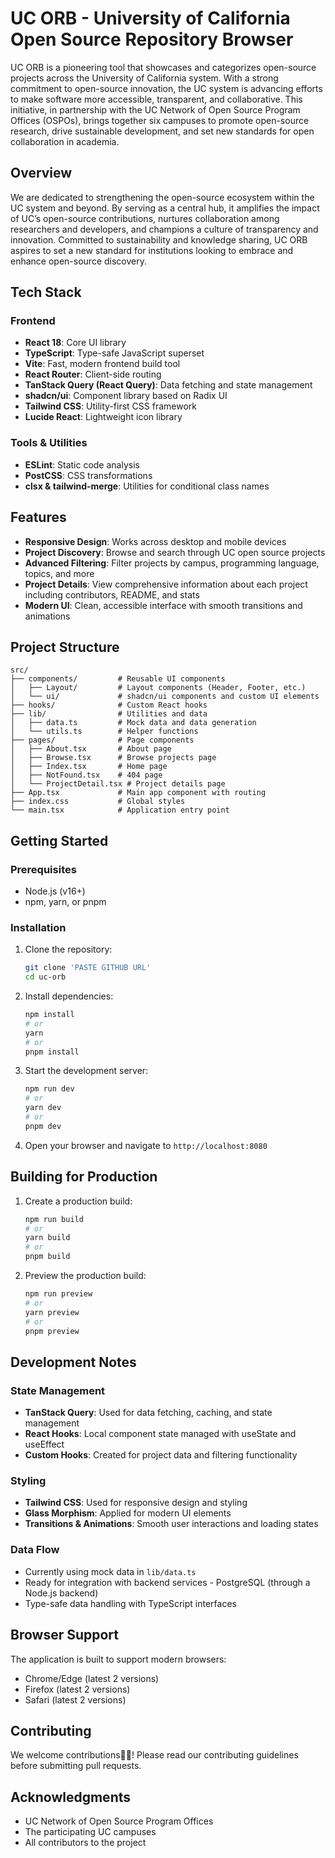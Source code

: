 # UC ORB - University of California Open Source Repository Browser

UC ORB is a pioneering tool that showcases and categorizes open-source projects across the University of California system. With a strong commitment to open-source innovation, the UC system is advancing efforts to make software more accessible, transparent, and collaborative. This initiative, in partnership with the UC Network of Open Source Program Offices (OSPOs), brings together six campuses to promote open-source research, drive sustainable development, and set new standards for open collaboration in academia.

## Overview

We are dedicated to strengthening the open-source ecosystem within the UC system and beyond. By serving as a central hub, it amplifies the impact of UC’s open-source contributions, nurtures collaboration among researchers and developers, and champions a culture of transparency and innovation. Committed to sustainability and knowledge sharing, UC ORB aspires to set a new standard for institutions looking to embrace and enhance open-source discovery.

## Tech Stack

### Frontend
- **React 18**: Core UI library
- **TypeScript**: Type-safe JavaScript superset
- **Vite**: Fast, modern frontend build tool
- **React Router**: Client-side routing
- **TanStack Query (React Query)**: Data fetching and state management
- **shadcn/ui**: Component library based on Radix UI
- **Tailwind CSS**: Utility-first CSS framework
- **Lucide React**: Lightweight icon library

### Tools & Utilities
- **ESLint**: Static code analysis
- **PostCSS**: CSS transformations
- **clsx & tailwind-merge**: Utilities for conditional class names

## Features

- **Responsive Design**: Works across desktop and mobile devices
- **Project Discovery**: Browse and search through UC open source projects
- **Advanced Filtering**: Filter projects by campus, programming language, topics, and more
- **Project Details**: View comprehensive information about each project including contributors, README, and stats
- **Modern UI**: Clean, accessible interface with smooth transitions and animations

## Project Structure

```
src/
├── components/         # Reusable UI components
│   ├── Layout/         # Layout components (Header, Footer, etc.)
│   └── ui/             # shadcn/ui components and custom UI elements
├── hooks/              # Custom React hooks
├── lib/                # Utilities and data
│   ├── data.ts         # Mock data and data generation
│   └── utils.ts        # Helper functions
├── pages/              # Page components
│   ├── About.tsx       # About page
│   ├── Browse.tsx      # Browse projects page
│   ├── Index.tsx       # Home page
│   ├── NotFound.tsx    # 404 page
│   └── ProjectDetail.tsx # Project details page
├── App.tsx             # Main app component with routing
├── index.css           # Global styles
└── main.tsx            # Application entry point
```

## Getting Started

### Prerequisites

- Node.js (v16+)
- npm, yarn, or pnpm

### Installation

1. Clone the repository:
   ```bash
   git clone 'PASTE GITHUB URL'
   cd uc-orb
   ```

2. Install dependencies:
   ```bash
   npm install
   # or
   yarn
   # or
   pnpm install
   ```

3. Start the development server:
   ```bash
   npm run dev
   # or
   yarn dev
   # or
   pnpm dev
   ```

4. Open your browser and navigate to `http://localhost:8080`

## Building for Production

1. Create a production build:
   ```bash
   npm run build
   # or
   yarn build
   # or
   pnpm build
   ```

2. Preview the production build:
   ```bash
   npm run preview
   # or
   yarn preview
   # or
   pnpm preview
   ```

## Development Notes

### State Management
- **TanStack Query**: Used for data fetching, caching, and state management
- **React Hooks**: Local component state managed with useState and useEffect
- **Custom Hooks**: Created for project data and filtering functionality

### Styling
-  **Tailwind CSS**: Used for responsive design and styling
- **Glass Morphism**: Applied for modern UI elements
- **Transitions & Animations**: Smooth user interactions and loading states

### Data Flow
- Currently using mock data in `lib/data.ts`
- Ready for integration with backend services - PostgreSQL (through a Node.js backend)
- Type-safe data handling with TypeScript interfaces

## Browser Support

The application is built to support modern browsers:
- Chrome/Edge (latest 2 versions)
- Firefox (latest 2 versions)
- Safari (latest 2 versions)

## Contributing

We welcome contributions🥳✨! Please read our contributing guidelines before submitting pull requests.

## Acknowledgments

- UC Network of Open Source Program Offices
- The participating UC campuses
- All contributors to the project

